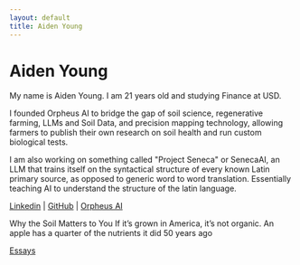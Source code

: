 ```yaml
---
layout: default
title: Aiden Young
---
```


# Aiden Young

My name is Aiden Young. I am 21 years old and studying Finance at USD.

I founded Orpheus AI to bridge the gap of soil science, regenerative farming, LLMs and Soil Data, and precision mapping technology, allowing farmers to publish their own research on soil health and run custom biological tests.

I am also working on something called "Project Seneca" or SenecaAI, an LLM that trains itself on the syntactical structure of every known Latin primary source, as opposed to generic word to word translation. Essentially teaching AI to understand the structure of the latin language.

[Linkedin](https://www.linkedin.com/in/aidenyoung-/) | [GitHub](https://github.com/aidenyoung1) | [Orpheus AI](https://www.linkedin.com/company/orpheus-technologies-regen-ag/)



Why the Soil Matters to You
If it’s grown in America, it’s not organic.
An apple has a quarter of the nutrients it did 50 years ago

[Essays](https://medium.com/@American_Orpheus/regenerative-agriculture-a-manifesto-26c5dd8e7dfc)
